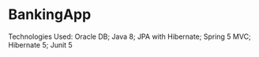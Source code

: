# BankingApp



Technologies Used:
Oracle DB;
Java 8;
JPA with Hibernate;
Spring 5 MVC;
Hibernate 5;
Junit 5
